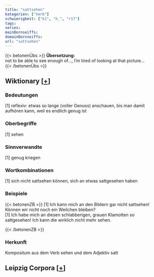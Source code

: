 ```yaml
---
title: "sattsehen"
kategorien: ["Verb"]
schwierigkeit: ["k1", "h_", "r17"]
tags:
series:
mainDornseiffs:
domainDornseiffs:
url: "sattsehen"
---
```


{{< betonenÜbs >}}
**Übersetzung:**  
not to be able to see enough of..., I’m tired of looking at that picture...  
{{< /betonenÜbs >}}

## Wiktionary [[+](https://de.wiktionary.org/wiki/sattsehen)]

### Bedeutungen
[1] reflexiv: etwas so lange (voller Genuss) anschauen, bis man damit aufhören kann, weil es endlich genug ist  

### Oberbegriffe
[1] sehen  

### Sinnverwandte
[1] genug kriegen  

### Wortkombinationen
[1] sich nicht sattsehen können, sich an etwas sattgesehen haben  

### Beispiele
{{< betonenZB >}}
[1] Ich kann mich an den Bildern gar nicht sattsehen! Können wir nicht noch ein Weilchen bleiben?  
[1] Ich habe mich an diesen schlabberigen, grauen Klamotten so sattgesehen! Ich kann die wirklich nicht mehr sehen.  

{{< /betonenZB >}}
### Herkunft
Kompositum aus dem Verb sehen und dem Adjektiv satt  


## Leipzig Corpora [[+](https://corpora.uni-leipzig.de/en/res?word=sattsehen&corpusId=deu_newscrawl-public_2018)]

